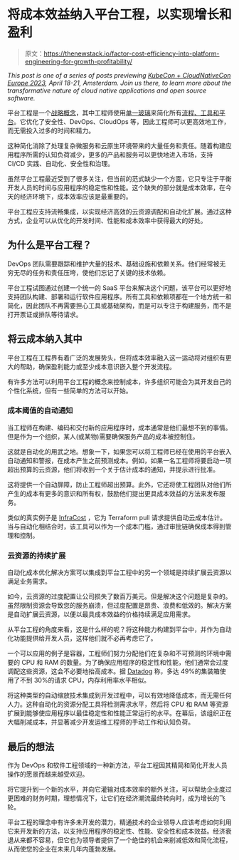# 将成本效益纳入平台工程，以实现增长和盈利

> 原文：<https://thenewstack.io/factor-cost-efficiency-into-platform-engineering-for-growth-profitability/>

*This post is one of a series of posts previewing [KubeCon + CloudNativeCon Europe 2023](https://events.linuxfoundation.org/kubecon-cloudnativecon-europe/), April 18-21, Amsterdam. Join us there, to learn more about the transformative nature of cloud native applications and open source software.*

平台工程是一个[战略概念](https://thenewstack.io/setting-kubernetes-standards-with-platform-engineering/)，其中工程师使用[单一玻璃](https://thenewstack.io/which-features-does-your-platform-engineering-portal-need/)来简化所有[流程、工具和平台](https://thenewstack.io/platform-engineering-the-ultimate-guide/)。它优化了安全性、DevOps、CloudOps 等，因此工程师可以更高效地工作，而无需投入过多的时间和精力。

这种简化消除了处理复杂微服务和云原生环境带来的大量任务和责任。随着构建应用程序所需的认知负荷减少，更多的产品和服务可以更快地进入市场，支持 CI/CD 实践、自动化、安全性和治理。

虽然平台工程最近受到了很多关注，但当前的范式缺少一个方面，它只专注于平衡开发人员的时间与应用程序的稳定性和性能。这个缺失的部分就是成本效率，在今天的经济环境下，成本效率应该是最重要的。

平台工程应支持流畅集成，以实现经济高效的云资源调配和自动化扩展。通过这种方式，企业可以从优化的开发时间、性能和成本效率中获得最大的好处。

## 为什么是平台工程？

DevOps 团队需要跟踪和维护大量的技术、基础设施和依赖关系。他们经常被无穷无尽的任务和责任压垮，使他们忘记了关键的技术依赖。

平台工程试图通过创建一个统一的 SaaS 平台来解决这个问题，该平台可以更好地支持团队构建、部署和运行软件应用程序。所有工具和依赖项都在一个地方统一和简化，因此团队不再需要担心工具或基础架构，而是可以专注于构建服务，而不是打开票证或排队等待请求。

## 将云成本纳入其中

平台工程在工程界有着广泛的发展势头，但将成本效率融入这一运动将对组织有更大的帮助，确保盈利能力或至少成本意识嵌入整个开发流程。

有许多方法可以利用平台工程的概念来控制成本，许多组织可能会为其开发自己的个性化系统，但有一些简单的方法可以开始。

### 成本阈值的自动通知

当工程师在构建、编码和交付新的应用程序时，成本通常是他们最想不到的事情。但是作为一个组织，某人(或某物)需要确保服务产品的成本被控制住。

这就是自动化的用武之地。想象一下，如果您可以将工程师已经在使用的平台嵌入自动通知和警报，在成本产生之前预测成本。例如，如果一名工程师将要启动一项超出预算的云资源，他们将收到一个关于估计成本的通知，并提示进行批准。

这将提供一个自动屏障，防止工程师超出预算。此外，它还将使工程团队对他们所产生的成本有更多的意识和所有权，鼓励他们提出更具成本效益的方法来发布服务。

类似的真实例子是 [InfraCost](https://www.infracost.io/) ，它为 Terraform pull 请求提供自动云成本估计。当与自动化相结合时，该工具可以作为一个成本门槛，通过审批链确保成本得到管理和控制。

### 云资源的持续扩展

自动化成本优化解决方案可以集成到平台工程中的另一个领域是持续扩展云资源以满足业务需求。

如今，云资源的过度配置让公司损失了数百万美元。但是解决这个问题是复杂的。虽然限制资源会导致您的服务崩溃，但过度配置是昂贵、浪费和低效的。解决方案是自动扩展云资源，以便以最具成本效益的价格持续满足应用需求。

从平台工程的角度来看，这是什么样的呢？将这种能力构建到平台中，并作为自动化功能提供给开发人员，这样他们就不必再考虑它了。

一个可以应用的例子是容器，工程师们努力分配他们在复杂和不可预测的环境中需要的 CPU 和 RAM 的数量。为了确保应用程序的稳定性和性能，他们通常会过度调配这些资源，这会不必要地抬高成本。据 [Datadog](https://www.datadoghq.com/container-report-2020/) 称，多达 49%的集装箱使用了不到 30%的请求 CPU，内存利用率水平相似。

将这种类型的自动缩放技术集成到开发过程中，可以有效地降低成本，而无需任何人力。这种自动化的资源分配工具将检测需求水平，然后将 CPU 和 RAM 等资源扩展到能够使应用程序以最佳稳定性和性能正常运行的水平。在幕后，该组织正在大幅削减成本，并显著减少开发运维工程师的手动工作和认知负荷。

## 最后的想法

作为 DevOps 和软件工程领域的一种新方法，平台工程因其精简和简化开发人员操作的愿景而越来越受欢迎。

将它提升到一个新的水平，并向它灌输对成本效率的额外关注，可以帮助企业度过更困难的财务时期，理想情况下，让它们在经济潮流最终转向时，成为增长的飞轮。

平台工程的理念中有许多未开发的潜力，精通技术的企业领导人应该考虑如何利用它来开发新的方法，以支持应用程序的稳定性、性能、安全性和成本效益。经济衰退从来都不容易，但它也为领导者提供了一个绝佳的机会来削减低效和简化流程，从而使您的企业在未来几年内蓬勃发展。

<svg xmlns:xlink="http://www.w3.org/1999/xlink" viewBox="0 0 68 31" version="1.1"><title>Group</title> <desc>Created with Sketch.</desc></svg>